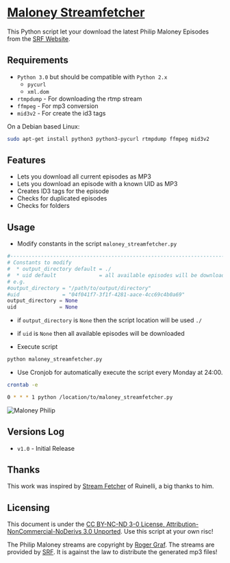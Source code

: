 [Maloney Streamfetcher](https://github.com/tschinz/maloney_streamfetcher)
================================

This Python script let your download the latest Philip Maloney Episodes from the [SRF Website](http://www.srf.ch/sendungen/maloney).

Requirements
---
* ``Python 3.0`` but should be compatible with ``Python 2.x``
  * ``pycurl``
  * ``xml.dom``
* ``rtmpdump`` - For downloading the rtmp stream
* ``ffmpeg`` - For mp3 conversion
* ``mid3v2`` - For create the id3 tags

On a Debian based Linux:
```bash
sudo apt-get install python3 python3-pycurl rtmpdump ffmpeg mid3v2
```

Features
---
* Lets you download all current episodes as MP3
* Lets you download an episode with a known UID as MP3
* Creates ID3 tags for the episode
* Checks for duplicated episodes
* Checks for folders

Usage
---
* Modify constants in the script ``maloney_streamfetcher.py``
```python
#-------------------------------------------------------------------------------
# Constants to modify
#  * output_directory default = ./
#  * uid default              = all available episodes will be downloaded
# e.g.
#output_directory = "/path/to/output/directory"
#uid              = "04f041f7-3f1f-4281-aace-4cc69c4b0a69"
output_directory = None
uid              = None
```
  * if ``output_directory`` is ``None`` then the script location will be used ``./``
  * if ``uid`` is ``None`` then all available episodes will be downloaded 


* Execute script
```bash
python maloney_streamfetcher.py
```

* Use Cronjob for automatically execute the script every Monday at 24:00.
```bash
crontab -e
```
```bash
0 * * * 1 python /location/to/maloney_streamfetcher.py
```

![Maloney Philip](http://www.srfcdn.ch/radio/modules/dynimages/624/drs-3/maloney/2012/142280.maloney1.jpg)


Versions Log
---
- `v1.0` - Initial Release

Thanks
---
This work was inspired by [Stream Fetcher](https://www.ruinelli.ch/philip-maloney-stream-fetcher) of Ruinelli, a big thanks to him.

Licensing
---
This document is under the [CC BY-NC-ND 3-0 License, Attribution-NonCommercial-NoDerivs 3.0 Unported](http://creativecommons.org/licenses/by-nc-nd/3.0/). Use this script at your own risc!

The Philip Maloney streams are copyright by [Roger Graf](www.rogergraf.ch). The streams are provided by [SRF](www.srf.ch/sendungen/maloney). It is against the law to distribute the generated mp3 files!
